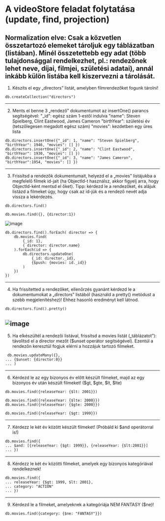 # A videoStore feladat folytatása (update, find, projection)

## Normalization elve: Csak a közvetlen összetartozó elemeket tároljuk egy táblázatban (listában). Minél összetettebb egy adat (több tulajdonsággal rendelkezhet, pl.: rendezőnek lehet neve, díjai, filmjei, születési adatai), annál inkább külön listába kell kiszervezni a tárolását.

1. Készíts el egy „directors” listát, amelyben filmrendezőket fogunk tárolni!
```
db.createCollection("directors")
```
---
2. Ments el benne 3 „rendező” dokumentumot az insertOne() parancs segítségével:
"_id": egész szám 1-estől indulva
"name": Steven Spielberg, Clint Eastwood, James Cameron
"birthYear": születési év (tetszőlegesen megadott egész szám)
"movies": kezdetben egy üres lista
```
db.directors.insertOne({"_id": 1, "name": "Steven Spielberg", "birthYear": 1946, "movies": [] })
db.directors.insertOne({"_id": 2, "name": "Clint Eastwood", "birthYear": 1930, "movies": [] })
db.directors.insertOne({"_id": 3, "name": "James Cameron", "birthYear":1954, "movies": [] })
```
---
3. Frissítsd a rendezők dokumentumait, helyezd el a „movies” listájukba a megfelelő filmek id-jait (ha ObjectId-t használsz, akkor figyelj arra, hogy ObjectId-ként mentsd el őket). Tipp: kérdezd le a rendezőket, és alájuk listázd a filmeket úgy, hogy csak az id-jük és a rendező nevét adja vissza a lekérdezés.

```
db.directors.find()
```
```
db.movies.find({}, {director:1})
```
![image](https://user-images.githubusercontent.com/30593027/126034139-0e3321ee-44a8-401b-a5a3-2b2b0aa7b48d.png)

```
db.directors.find().forEach( director => {
    db.movies.find(
        {_id: 1},
        { director: director.name}
    ).forEach(id => {
        db.directors.updateOne(
            {_id: director._id},
            {$push: {movies: id._id}}
        )
    })
})
```
---
4. Ha frissítetted a rendezőket, ellenőrzés gyanánt kérdezd le a dokumentumokat a „directors” listából (használd a pretty() metódust a szebb megjelenítéshez)! Ehhez hasonló eredményt kell látnod.
```
db.directors.find().pretty()

```
![image](https://user-images.githubusercontent.com/30593027/126034597-cf5fcf44-4554-44a8-b31e-a50b81cdf6d2.png)
---
5. Ha elkészültél a rendezői listával, frissítsd a movies listát („táblázatot”): távolítsd el a director mezőt ($unset operátor segítségével). Ezentúl a rendezőn keresztül fogjuk elérni a hozzájuk tartozó filmeket.
```
 db.movies.updateMany({},
... {$unset: {director:0}}
... )
```
---
6. Kérdezd le az egy bizonyos év előtt készült filmeket, majd az egy bizonyos év után készült filmeket! ($gt, $gte, $lt, $lte)
```
db.movies.find({releaseYear: {$lt: 2001}})
```
```
db.movies.find({releaseYear: {$lte: 2000}})
db.movies.find({releaseYear: {$gte: 2000}})

```
```
db.movies.find({releaseYear: {$gt: 1999}})
```
---
7. Kérdezz le két év között készült filmeket! (Próbáld ki $and operátorral is!)

```
db.movies.find({
... $and: [{releaseYear: {$gt: 1999}}, {releaseYear: {$lt:2001}}]
... })
```
---
8. Kérdezz le két év közötti filmeket, amelyek egy bizonyos kategóriával rendelkeznek!
```
db.movies.find({
... releaseYear: {$gt: 1999, $lt: 2001},
... category: "ACTION"
... })
```
---
9. Kérdezd le a filmeket, amelyeknek a kategóriája NEM FANTASY ($ne)!
```
db.movies.find({category: {$ne: "FANTASY"}})
```